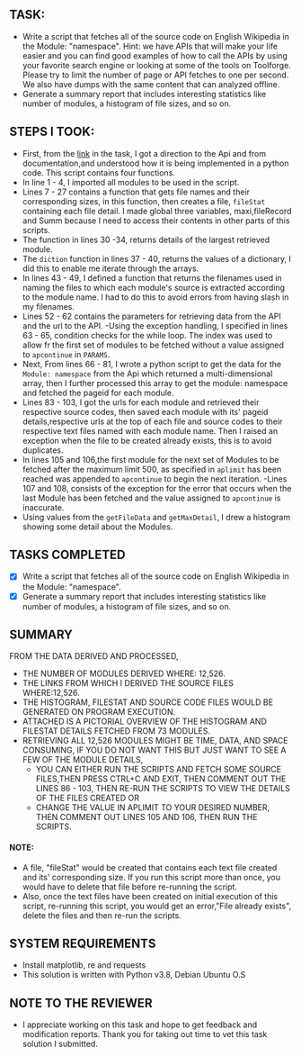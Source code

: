 ## TASK:
- Write a script that fetches all of the source code on English Wikipedia in the Module: "namespace". Hint: we have APIs that will make your life easier and you can find good examples of how to call the APIs by using your favorite search engine or looking at some of the tools on Toolforge. Please try to limit the number of page or API fetches to one per second. We also have dumps with the same content that can analyzed offline.
- Generate a summary report that includes interesting statistics like number of modules, a histogram of file sizes, and so on.

## STEPS I TOOK:
- First, from the [link](https://en.wikipedia.org/wiki/Special:PrefixIndex?prefix=&namespace=828) in the task, I got a direction to the Api and from documentation,and understood how it is being implemented in a python code. This script contains four functions.
- In line 1 - 4, I imported all modules to be used in the script.
- Lines 7 - 27 contains a function that gets file names and their corresponding sizes, in this function, then creates a file, `fileStat` containing each file detail. I made global three variables, maxi,fileRecord and Summ because I need to access their contents in other parts of this scripts.
- The function in lines 30 -34, returns details of the largest retrieved module.
- The `diction` function in lines 37 - 40, returns the values of a dictionary, I did this to enable me iterate through the arrays.
- In lines 43 - 49, I defined a function that returns the filenames used in naming the files to which each module's source is extracted according to the module name. I had to do this to avoid errors from having slash in my filenames.
- Lines 52 - 62 contains the parameters for retrieving data from the API and the url to the API.
-Using the exception handling, I specified in lines 63 - 65, condition checks for the while loop. The index was used to allow fr the first set of modules to be fetched without a value assigned to `apcontinue` in `PARAMS`.
- Next, From lines 66 - 81, I wrote a python script to get the data for the `Module: namespace` from the Api which returned a multi-dimensional array, then I further processed this array to get the module: namespace and fetched the pageid for each module.
- Lines 83 - 103, I got the urls for each module and retrieved their respective source codes, then saved each module with its' pageid details,respective urls at the top of each file and source codes to their respective text files named with each module name. Then I raised an exception when the file to be created already exists, this is to avoid duplicates.
- In lines 105 and 106,the first module for the next set of Modules to be fetched after the maximum limit 500, as specified in `aplimit` has been reached was appended to `apcontinue` to begin the next iteration.
-Lines 107 and 108, consists of the exception for the error that occurs when the last Module has been fetched and the value assigned to `apcontinue` is inaccurate.
- Using values from the `getFileData` and `getMaxDetail`, I drew a histogram showing some detail about the Modules.

## TASKS COMPLETED
- [x] Write a script that fetches all of the source code on English Wikipedia in the Module: "namespace".
- [x] Generate a summary report that includes interesting statistics like number of modules, a histogram of file sizes, and so on.

## SUMMARY
FROM THE DATA DERIVED AND PROCESSED, 
- THE NUMBER OF MODULES DERIVED WHERE: 12,526.
- THE LINKS FROM WHICH I DERIVED THE SOURCE FILES WHERE:12,526.
- THE HISTOGRAM, FILESTAT AND SOURCE CODE FILES WOULD BE GENERATED ON PROGRAM EXECUTION.
- ATTACHED IS A PICTORIAL OVERVIEW OF THE HISTOGRAM AND FILESTAT DETAILS FETCHED FROM 73 MODULES.
- RETRIEVING ALL 12,526 MODULES MIGHT BE TIME, DATA, AND SPACE CONSUMING, IF YOU DO NOT WANT THIS BUT JUST WANT TO SEE A FEW OF THE MODULE DETAILS, 
    - YOU CAN EITHER RUN THE SCRIPTS AND FETCH SOME SOURCE FILES,THEN PRESS CTRL+C AND EXIT, THEN COMMENT OUT THE LINES 86 - 103, THEN RE-RUN THE SCRIPTS TO VIEW THE DETAILS OF THE FILES CREATED 
    OR
    - CHANGE THE VALUE IN APLIMIT TO YOUR DESIRED NUMBER, THEN COMMENT OUT LINES 105 AND 106, THEN RUN THE SCRIPTS.

#### NOTE:

- A file, "fileStat" would be created that contains each text file created and its' corresponding size. If you run this script more than once, you would have to delete that file before re-running the script.
- Also, once the text files have been created on initial execution of this script, re-running this script, you would get an error,"File already exists", delete the files and then re-run the scripts.

## SYSTEM REQUIREMENTS
- Install matplotlib, re and requests
- This solution is written with Python v3.8, Debian Ubuntu O.S

## NOTE TO THE REVIEWER
- I appreciate working on this task and hope to get feedback and modification reports. Thank you for taking out time to vet this task solution I submitted.